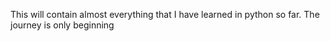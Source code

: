 This will contain almost everything that I have learned in python so far. The journey is only beginning
